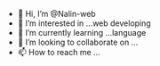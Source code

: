 - 👋 Hi, I’m @Nalin-web
- 👀 I’m interested in ...web developing 
- 🌱 I’m currently learning ...language 
- 💞️ I’m looking to collaborate on ...
- 📫 How to reach me ...

<!---
Nalin-web/Nalin-web is a ✨ special ✨ repository because its `README.md` (this file) appears on your GitHub profile.
You can click the Preview link to take a look at your changes.
--->
